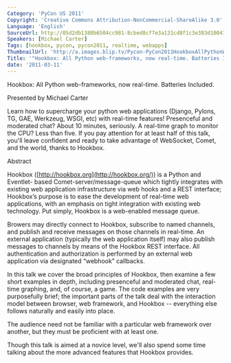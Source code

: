 ```yaml
---
Category: 'PyCon US 2011'
Copyright: 'Creative Commons Attribution-NonCommercial-ShareAlike 3.0'
Language: 'English'
SourceUrl: http://05d2db1380b6504cc981-8cbed8cf7e3a131cd8f1c3e383d10041.r93.cf2.rackcdn.com/pycon-us-2011/371_hookbox-all-python-web-frameworks-now-real-time-batteries-included.mp4
Speakers: [Michael Carter]
Tags: [hookbox, pycon, pycon2011, realtime, webapps]
ThumbnailUrl: 'http://a.images.blip.tv/Pycon-PyCon2011HookboxAllPythonWebframeworksNowRealtimeBatteri858.png'
Title: '"Hookbox: All Python web-frameworks, now real-time. Batteries Included."'
date: '2011-03-11'
---
```

Hookbox: All Python web-frameworks, now real-time. Batteries Included.

Presented by Michael Carter

Learn how to supercharge your python web applications (Django, Pylons, TG,
GAE, Werkzeug, WSGI, etc) with real-time features! Presenceful and moderated
chat? About 10 minutes, seriously. A real-time graph to monitor the CPU? Less
than five. If you pay attention for at least half of this talk, you'll leave
confident and ready to take advantage of WebSocket, Comet, and the world,
thanks to Hookbox.

Abstract

Hookbox ([http://hookbox.org](http://hookbox.org/)) is a Python and Eventlet-
based Comet-server/message-queue which tightly integrates with existing web
application infrastructure via web hooks and a REST interface; Hookbox’s
purpose is to ease the development of real-time web applications, with an
emphasis on tight integration with existing web technology. Put simply,
Hookbox is a web-enabled message queue.

Browers may directly connect to Hookbox, subscribe to named channels, and
publish and receive messages on those channels in real-time. An external
application (typically the web application itself) may also publish messages
to channels by means of the Hookbox REST interface. All authentication and
authorization is performed by an external web application via designated
“webhook” callbacks.

In this talk we cover the broad principles of Hookbox, then examine a few
short examples in depth, including presenceful and moderated chat, real-time
graphing, and, of course, a game. The code examples are very purposefully
brief; the important parts of the talk deal with the interaction model between
browser, web framework, and Hookbox -- everything else follows naturally and
easily into place.

The audience need not be familiar with a particular web framework over
another, but they must be proficient with at least one.

Though this talk is aimed at a novice level, we'll also spend some time
talking about the more advanced features that Hookbox provides.


